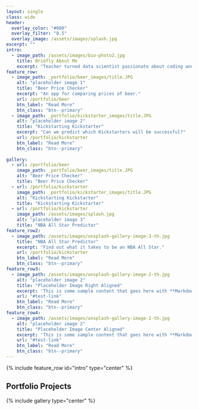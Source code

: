 ```yaml
---
layout: single
class: wide
header:
  overlay_color: "#000"
  overlay_filter: "0.5"
  overlay_image: /assets/images/splash.jpg
excerpt: ""
intro:
  - image_path: /assets/images/bio-photo2.jpg
    title: Briefly About Me
    excerpt: "Teacher turned data scientist passionate about coding and it's applications."
feature_row:
  - image_path: _portfolio/beer_images/title.JPG
    alt: "placeholder image 1"
    title: "Beer Price Checker"
    excerpt: "An app for comparing prices of beer."
    url: /portfolio/beer
    btn_label: "Read More"
    btn_class: "btn--primary"
  - image_path: _portfolio/kickstarter_images/title.JPG
    alt: "placeholder image 2"
    title: "Kickstarting Kickstarter"
    excerpt: "Can we predict which Kickstarters will be successful?"
    url: /portfolio/kickstarter
    btn_label: "Read More"
    btn_class: "btn--primary"
    
gallery:
  - url: /portfolio/beer
    image_path: _portfolio/beer_images/title.JPG
    alt: "Beer Price Checker"
    title: "Beer Price Checker"
  - url: /portfolio/kickstarter
    image_path: _portfolio/kickstarter_images/title.JPG
    alt: "Kickstarting Kickstarter"
    title: "Kickstarting Kickstarter"
  - url: /portfolio/kickstarter
    image_path: /assets/images/splash.jpg
    alt: "placeholder image 3"
    title: "NBA All Star Predictor"
feature_row2:
  - image_path: /assets/images/unsplash-gallery-image-3-th.jpg
    title: "NBA All Star Predictor"
    excerpt: "Find out what it takes to be an NBA All Star."
    url: /portfolio/kickstarter
    btn_label: "Read More"
    btn_class: "btn--primary"
feature_row3:
  - image_path: /assets/images/unsplash-gallery-image-2-th.jpg
    alt: "placeholder image 2"
    title: "Placeholder Image Right Aligned"
    excerpt: 'This is some sample content that goes here with **Markdown** formatting. Right aligned with `type="right"`'
    url: "#test-link"
    btn_label: "Read More"
    btn_class: "btn--primary"
feature_row4:
  - image_path: /assets/images/unsplash-gallery-image-2-th.jpg
    alt: "placeholder image 2"
    title: "Placeholder Image Center Aligned"
    excerpt: 'This is some sample content that goes here with **Markdown** formatting. Centered with `type="center"`'
    url: "#test-link"
    btn_label: "Read More"
    btn_class: "btn--primary"
---
```


{% include feature_row id="intro" type="center" %}
## Portfolio Projects
{% include gallery type="center" %}

